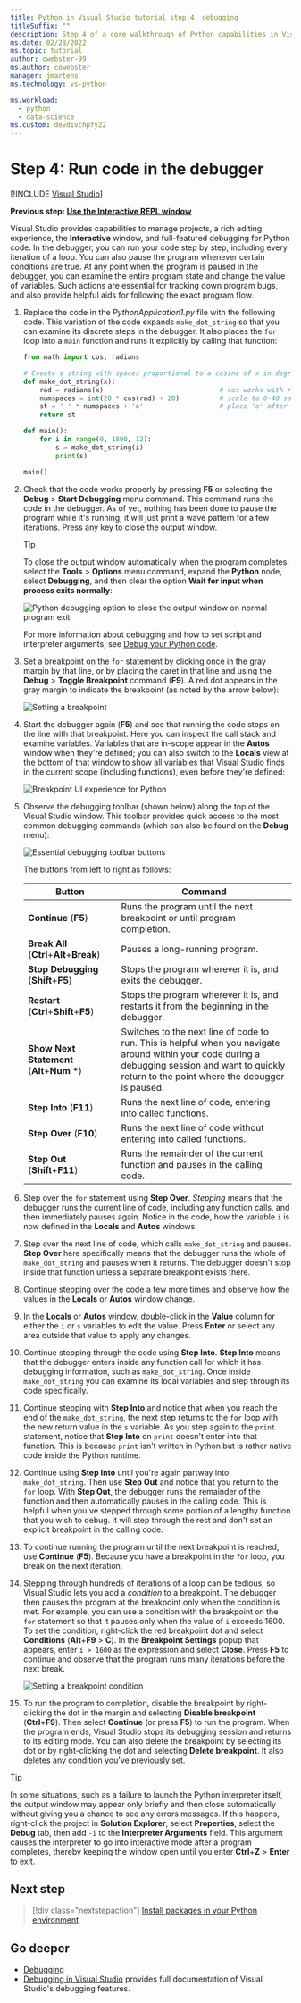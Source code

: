 ```yaml
---
title: Python in Visual Studio tutorial step 4, debugging
titleSuffix: ""
description: Step 4 of a core walkthrough of Python capabilities in Visual Studio, covering how to run Python code in the debugger.
ms.date: 02/28/2022
ms.topic: tutorial
author: cwebster-99
ms.author: cowebster
manager: jmartens
ms.technology: vs-python

ms.workload:
  - python
  - data-science
ms.custom: devdivchpfy22
---
```

# Step 4: Run code in the debugger

 [!INCLUDE [Visual Studio](~/includes/applies-to-version/vs-windows-only.md)]

**Previous step: [Use the Interactive REPL window](tutorial-working-with-python-in-visual-studio-step-03-interactive-repl.md)**

Visual Studio provides capabilities to manage projects, a rich editing experience, the **Interactive** window, and full-featured debugging for Python code. In the debugger, you can run your code step by step, including every iteration of a loop. You can also pause the program whenever certain conditions are true. At any point when the program is paused in the debugger, you can examine the entire program state and change the value of variables. Such actions are essential for tracking down program bugs, and also provide helpful aids for following the exact program flow.

1. Replace the code in the *PythonApplication1.py* file with the following code. This variation of the code expands `make_dot_string` so that you can examine its discrete steps in the debugger. It also places the `for` loop into a `main` function and runs it explicitly by calling that function:

    ```python
    from math import cos, radians

    # Create a string with spaces proportional to a cosine of x in degrees
    def make_dot_string(x):
        rad = radians(x)                             # cos works with radians
        numspaces = int(20 * cos(rad) + 20)          # scale to 0-40 spaces
        st = ' ' * numspaces + 'o'                   # place 'o' after the spaces
        return st

    def main():
        for i in range(0, 1800, 12):
            s = make_dot_string(i)
            print(s)

    main()
    ```

1. Check that the code works properly by pressing **F5** or selecting the **Debug** > **Start Debugging** menu command. This command runs the code in the debugger. As of yet, nothing has been done to pause the program while it's running, it will just print a wave pattern for a few iterations. Press any key to close the output window.

    > [!Tip]
    > To close the output window automatically when the program completes, select the **Tools** > **Options** menu command, expand the **Python** node, select **Debugging**, and then clear the option **Wait for input when process exits normally**:
    >
    > ![Python debugging option to close the output window on normal program exit](media/vs-getting-started-python-22-debugging5.png)
    >
    > For more information about debugging and how to set script and interpreter arguments, see [Debug your Python code](debugging-python-in-visual-studio.md).

1. Set a breakpoint on the `for` statement by clicking once in the gray margin by that line, or by placing the caret in that line and using the **Debug** > **Toggle Breakpoint** command (**F9**). A red dot appears in the gray margin to indicate the breakpoint (as noted by the arrow below):

    ![Setting a breakpoint](media/vs-getting-started-python-18-debugging1.png)

1. Start the debugger again (**F5**) and see that running the code stops on the line with that breakpoint. Here you can inspect the call stack and examine variables. Variables that are in-scope appear in the **Autos** window when they're defined; you can also switch to the **Locals** view at the bottom of that window to show all variables that Visual Studio finds in the current scope (including functions), even before they're defined:

    ![Breakpoint UI experience for Python](media/vs-getting-started-python-19-debugging2b.png)

1. Observe the debugging toolbar (shown below) along the top of the Visual Studio window. This toolbar provides quick access to the most common debugging commands (which can also be found on the **Debug** menu):

    ![Essential debugging toolbar buttons](media/vs-getting-started-python-20-debugging3.png)

    The buttons from left to right as follows:

    |Button|Command|
    |-------|---------|
    |**Continue** (**F5**)|Runs the program until the next breakpoint or until program completion.|
    |**Break All** (**Ctrl**+**Alt**+**Break**)|Pauses a long-running program.|
    |**Stop Debugging** (**Shift**+**F5**)|Stops the program wherever it is, and exits the debugger.|
    |**Restart** (**Ctrl**+**Shift**+**F5**)|Stops the program wherever it is, and restarts it from the beginning in the debugger.|
    |**Show Next Statement** (**Alt**+**Num** **&#42;**)|Switches to the next line of code to run. This is helpful when you navigate around within your code during a debugging session and want to quickly return to the point where the debugger is paused.|
    |**Step Into** (**F11**)|Runs the next line of code, entering into called functions.|
    |**Step Over** (**F10**)|Runs the next line of code without entering into called functions.|
    |**Step Out** (**Shift**+**F11**)|Runs the remainder of the current function and pauses in the calling code.|

1. Step over the `for` statement using **Step Over**. *Stepping* means that the debugger runs the current line of code, including any function calls, and then immediately pauses again. Notice in the code, how the variable `i` is now defined in the **Locals** and **Autos** windows.

1. Step over the next line of code, which calls `make_dot_string` and pauses. **Step Over** here specifically means that the debugger runs the whole of `make_dot_string` and pauses when it returns. The debugger doesn't stop inside that function unless a separate breakpoint exists there.

1. Continue stepping over the code a few more times and observe how the values in the **Locals** or **Autos** window change.

1. In the **Locals** or **Autos** window, double-click in the **Value** column for either the `i` or `s` variables to edit the value. Press **Enter** or select any area outside that value to apply any changes.

1. Continue stepping through the code using **Step Into**. **Step Into** means that the debugger enters inside any function call for which it has debugging information, such as `make_dot_string`. Once inside `make_dot_string` you can examine its local variables and step through its code specifically.

1. Continue stepping with **Step Into** and notice that when you reach the end of the `make_dot_string`, the next step returns to the `for` loop with the new return value in the `s` variable. As you step again to the `print` statement, notice that **Step Into** on `print` doesn't enter into that function. This is because `print` isn't written in Python but is rather native code inside the Python runtime.

1. Continue using **Step Into** until you're again partway into `make_dot_string`. Then use **Step Out** and notice that you return to the `for` loop. With **Step Out**, the debugger runs the remainder of the function and then automatically pauses in the calling code. This is helpful when you've stepped through some portion of a lengthy function that you wish to debug. It will step through the rest and don't set an explicit breakpoint in the calling code.

1. To continue running the program until the next breakpoint is reached, use **Continue** (**F5**). Because you have a breakpoint in the `for` loop, you break on the next iteration.

1. Stepping through hundreds of iterations of a loop can be tedious, so Visual Studio lets you add a *condition* to a breakpoint. The debugger then pauses the program at the breakpoint only when the condition is met. For example, you can use a condition with the breakpoint on the `for` statement so that it pauses only when the value of `i` exceeds 1600. To set the condition, right-click the red breakpoint dot and select **Conditions** (**Alt**+**F9** > **C**). In the **Breakpoint Settings** popup that appears, enter `i > 1600` as the expression and select **Close**. Press **F5** to continue and observe that the program runs many iterations before the next break.

    ![Setting a breakpoint condition](media/vs-getting-started-python-21-debugging4.png)

1. To run the program to completion, disable the breakpoint by right-clicking the dot in the margin and selecting **Disable breakpoint** (**Ctrl**+**F9**). Then select **Continue** (or press **F5**) to run the program. When the program ends, Visual Studio stops its debugging session and returns to its editing mode. You can also delete the breakpoint by selecting its dot or by right-clicking the dot and selecting **Delete breakpoint**. It also deletes any condition you've previously set.

> [!Tip]
> In some situations, such as a failure to launch the Python interpreter itself, the output window may appear only briefly and then close automatically without giving you a chance to see any errors messages. If this happens, right-click the project in **Solution Explorer**, select **Properties**, select the **Debug** tab, then add `-i` to the **Interpreter Arguments** field. This argument causes the interpreter to go into interactive mode after a program completes, thereby keeping the window open until you enter **Ctrl**+**Z** > **Enter** to exit.

## Next step

> [!div class="nextstepaction"]
> [Install packages in your Python environment](tutorial-working-with-python-in-visual-studio-step-05-installing-packages.md)

## Go deeper

- [Debugging](debugging-python-in-visual-studio.md)
- [Debugging in Visual Studio](../debugger/debugger-feature-tour.md) provides full documentation of Visual Studio's debugging features.
